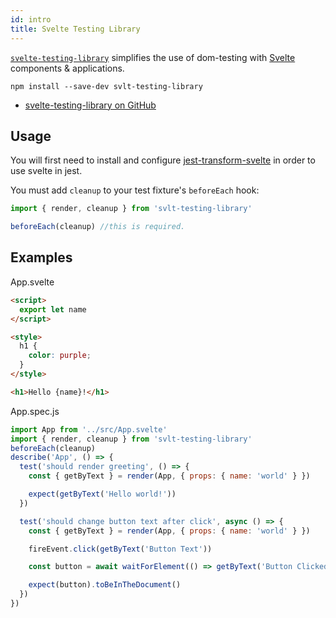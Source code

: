 ```yaml
---
id: intro
title: Svelte Testing Library
---
```


[`svelte-testing-library`][gh] simplifies the use of dom-testing with
[Svelte](https://svelte.dev/) components & applications.

```
npm install --save-dev svlt-testing-library
```

- [svelte-testing-library on GitHub][gh]

## Usage

You will first need to install and configure
[jest-transform-svelte](https://www.npmjs.com/package/jest-transform-svelte) in
order to use svelte in jest.

You must add `cleanup` to your test fixture's `beforeEach` hook:

```javascript
import { render, cleanup } from 'svlt-testing-library'

beforeEach(cleanup) //this is required.
```

## Examples

App.svelte

```html
<script>
  export let name
</script>

<style>
  h1 {
    color: purple;
  }
</style>

<h1>Hello {name}!</h1>
```

App.spec.js

```javascript
import App from '../src/App.svelte'
import { render, cleanup } from 'svlt-testing-library'
beforeEach(cleanup)
describe('App', () => {
  test('should render greeting', () => {
    const { getByText } = render(App, { props: { name: 'world' } })

    expect(getByText('Hello world!'))
  })

  test('should change button text after click', async () => {
    const { getByText } = render(App, { props: { name: 'world' } })

    fireEvent.click(getByText('Button Text'))

    const button = await waitForElement(() => getByText('Button Clicked'))

    expect(button).toBeInTheDocument()
  })
})
```

[gh]: https://github.com/testing-library/svelte-testing-library

